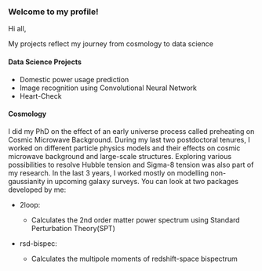 ### Welcome to my profile!

Hi all, 

My projects reflect my journey from cosmology to data science 

#### Data Science Projects

- Domestic power usage prediction
- Image recognition using Convolutional Neural Network
- Heart-Check


#### Cosmology

I did my PhD on the effect of an early universe process called preheating on Cosmic Microwave Background. During my last two postdoctoral tenures, I worked on different particle physics models and their effects on cosmic microwave background and large-scale structures. Exploring various possibilities to resolve Hubble tension and Sigma-8 tension was also part of my research. In the last 3 years, I worked mostly on modelling non-gaussianity in upcoming galaxy surveys.
You can look at two packages developed by me:

- 2loop:
    - Calculates the 2nd order matter power spectrum using Standard Perturbation Theory(SPT)

- rsd-bispec:
    - Calculates the multipole moments of redshift-space bispectrum
